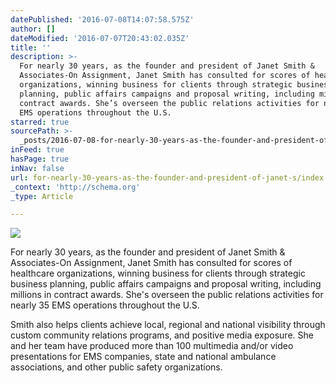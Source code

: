 ```yaml
---
datePublished: '2016-07-08T14:07:58.575Z'
author: []
dateModified: '2016-07-07T20:43:02.035Z'
title: ''
description: >-
  For nearly 30 years, as the founder and president of Janet Smith &
  Associates-On Assignment, Janet Smith has consulted for scores of healthcare
  organizations, winning business for clients through strategic business
  planning, public affairs campaigns and proposal writing, including millions in
  contract awards. She’s overseen the public relations activities for nearly 35
  EMS operations throughout the U.S.
starred: true
sourcePath: >-
  _posts/2016-07-08-for-nearly-30-years-as-the-founder-and-president-of-janet-s.md
inFeed: true
hasPage: true
inNav: false
url: for-nearly-30-years-as-the-founder-and-president-of-janet-s/index.html
_context: 'http://schema.org'
_type: Article

---
```

![](https://imgflo.herokuapp.com/graph/vahj1ThiexotieMo/97970827ecc8cdaf6c97bf0bd67ec8d7/croprotate.jpg?cropheight=3996&cropwidth=2696&degrees=0&input=https%3A%2F%2Fthe-grid-user-content.s3-us-west-2.amazonaws.com%2F8423e176-46a0-44a5-b86e-22f1c5473f9a.jpg&x=0&y=0)

For nearly 30 years, as the founder and president of Janet Smith & Associates-On Assignment, Janet Smith has consulted for scores of healthcare organizations, winning business for clients through strategic business planning, public affairs campaigns and proposal writing, including millions in contract awards. She's overseen the public relations activities for nearly 35 EMS operations throughout the U.S.

Smith also helps clients achieve local, regional and national visibility through custom community relations programs, and positive media exposure. She and her team have produced more than 100 multimedia and/or video presentations for EMS companies, state and national ambulance associations, and other public safety organizations.